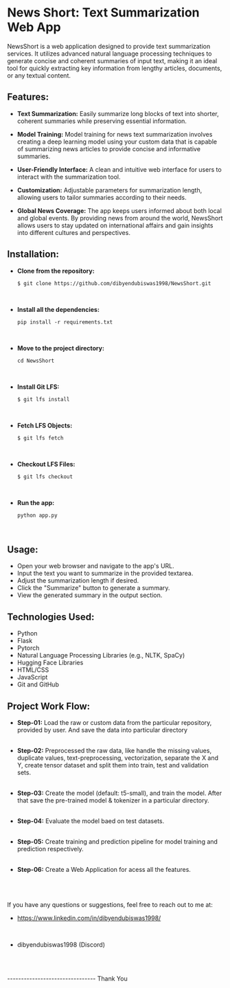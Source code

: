 # News Short: Text Summarization Web App
NewsShort is a web application designed to provide text summarization services. It utilizes advanced natural language processing techniques to generate concise and coherent summaries of input text, making it an ideal tool for quickly extracting key information from lengthy articles, documents, or any textual content.


## Features:
* **Text Summarization:** Easily summarize long blocks of text into shorter, coherent summaries while preserving essential information.

* **Model Training:** Model training for news text summarization involves creating a deep learning model using your custom data that is capable of summarizing news articles to provide concise and informative summaries.

* **User-Friendly Interface:** A clean and intuitive web interface for users to interact with the summarization tool.

* **Customization:** Adjustable parameters for summarization length, allowing users to tailor summaries according to their needs.

* **Global News Coverage:** The app keeps users informed about both local and global events. By providing news from around the world, NewsShort allows users to stay updated on international affairs and gain insights into different cultures and perspectives.


## Installation:
* **Clone from the repository:**<br>
    ```git
    $ git clone https://github.com/dibyendubiswas1998/NewsShort.git 
    ```

<br>

* **Install all the dependencies:**<br>
    ```git 
    pip install -r requirements.txt
    ```

<br>

* **Move to the project directory:**<br>
    ```git
    cd NewsShort
    ```
<br>

* **Install Git LFS:**<br>
    ```git 
    $ git lfs install
    ```

<br>

* **Fetch LFS Objects:**<br>

    ```git
    $ git lfs fetch
    ```
<br>

* **Checkout LFS Files:**<br>
    ```git
    $ git lfs checkout
    ```
<br>

* **Run the app:**<br>
    ```git
    python app.py
    ```
<br>


## Usage:
* Open your web browser and navigate to the app's URL.
* Input the text you want to summarize in the provided textarea.
* Adjust the summarization length if desired.
* Click the "Summarize" button to generate a summary.
* View the generated summary in the output section.



## Technologies Used:
* Python
* Flask
* Pytorch
* Natural Language Processing Libraries (e.g., NLTK, SpaCy)
* Hugging Face Libraries
* HTML/CSS
* JavaScript
* Git and GitHub


## Project Work Flow:
* **Step-01:** Load the raw or custom data from the particular repository, provided by user. And save the data into particular directory<br><br>

* **Step-02:** Preprocessed the raw data, like handle the missing values, duplicate values, text-preprocessing, vectorization, separate the X and Y, create tensor dataset and split them into train, test and validation sets.<br><br>

* **Step-03:** Create the model (default: t5-small), and train the model. After that save the pre-trained model & tokenizer in a particular directory.<br><br>

* **Step-04:** Evaluate the model baed on test datasets.
<br><br>

* **Step-05:** Create training and prediction pipeline for model training and prediction respectively.<br><br>

* **Step-06:** Create a Web Application for acess all the features.


<br><br><br>
If you have any questions or suggestions, feel free to reach out to me at:<br>

* https://www.linkedin.com/in/dibyendubiswas1998/
<br>

* dibyendubiswas1998 (Discord)


<br><br>

-------------------------------- Thank You